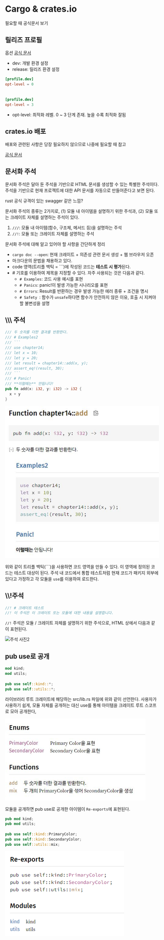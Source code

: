# Cargo & crates.io
필요할 때 공식문서 보기

## 릴리즈 프로필
옵션 [공식 문서](https://doc.rust-lang.org/cargo/reference/profiles.html)

- dev: 개발 환경 설정
- release: 릴리즈 환경 설정
```toml
[profile.dev]
opt-level = 0


[profile.dev]
opt-level = 3
```
- opt-level: 최적화 레벨. 0 ~ 3 단계 존재. 높을 수록 최적화 잘됨
## crates.io 배포
배포와 관련된 사항은 당장 필요하지 않으므로 나중에 필요할 때 참고

[공식 문서](https://doc.rust-kr.org/ch14-02-publishing-to-crates-io.html)

## 문서화 주석
문서화 주석은 달아 둔 주석을 기반으로 HTML 문서를 생성할 수 있는 특별한 주석이다. 주석을 기반으로 현재 프로젝트에 대한 API 문서를 자동으로 만들어준다고 보면 된다.

rust 공식 규격이 있는 swagger 같은 느낌?

문서화 주석의 종류는 2가지로, (1) 모듈 내 아이템을 설명하기 위한 주석과, (2) 모듈 또는 크레이트 자체를 설명하는 주석이 있다.

1. ```///```: 모듈 내 아이템(함수, 구조체, 메서드 등)을 설명하는 주석
2. ```//!```: 모듈 또는 크레이트 자체를 설명하는 주석

문서화 주석에 대해 알고 있어야 할 사항을 간단하게 정리
- ```cargo doc --open```: 현재 크레이트 + 의존성 관련 문서 생성 + 웹 브라우저 오픈
- 마크다운의 문법을 채용하고 있다.
- code 영역(트리플 백틱 = \`\`\`)에 작성된 코드는 **테스트 시 평가**된다.
- \# 기호를 이용하여 제목을 지정할 수 있다. 자주 사용되는 것은 다음과 같다.
    - ```# Examples```: 코드 사용 예시를 표현
    - ```# Panics```: panic!이 발생 가능한 시나리오를 표현
    - ```# Errors```: Result를 반환하는 경우 발생 가능한 에러 종류 + 조건을 명시
    - ```# Safety ```: 함수가 ```unsafe```하다면 함수가 안전하지 않은 이유, 호출 시 지켜야 할 불변성을 설명
## \\\\\\ 주석
```rust
/// 두 숫자를 더한 결과를 반환한다.
/// # Examples2
/// ```
/// use chapter14;
/// let x = 10;
/// let y = 20;
/// let result = chapter14::add(x, y);
/// assert_eq!(result, 30);
/// ```
/// # Panic!
/// **이럴때는** 안됩니다!
pub fn add(x: i32, y: i32) -> i32 {
  x + y
}
```

![주석 사진1](./img/img02.JPG)

위와 같이 트리플 백틱(\`\`\`)을 사용하면 코드 영역을 만들 수 있다. 이 영역에 정의된 코드는 테스트 대상이 된다. 주석 내 코드에서 통합 테스트처럼 현재 코드가 패키지 외부에 있다고 가정하고 각 모듈을 ```use```를 이용하여 로드한다.

## \\\\!주석

```rust
//! # 크레이트 테스트
//! 이 주석은 이 크레이트 또는 모듈에 대한 내용을 설명합니다.
```
```//!``` 주석은 모듈 / 크레이트 자체를 설명하기 위한 주석으로, HTML 상에서 다음과 같이 표현된다.

![주석 사진2](./img/img01.JPG)

## pub use로 공개
```rust
mod kind;
mod utils;

pub use self::kind::*;
pub use self::utils::*;
```
라이브러리 루트 크레이트에 해당하는 src/lib.rs 파일에 위와 같이 선언한다. 사용자가 사용하기 쉽게, 모듈 자체를 공개하는 대신 use를 통해 아이템을 크레이트 루트 스코프로 모아 공개한다,

![아이템만 공개](./img/img03.JPG)

모듈을 공개하면 pub use로 공개한 아이템이 ```Re-exports```에 표현된다.
```rust
pub mod kind;
pub mod utils;

pub use self::kind::PrimaryColor;
pub use self::kind::SecondaryColor;
pub use self::utils::mix;
```
![모듈도 공개](./img/img04.JPG)
